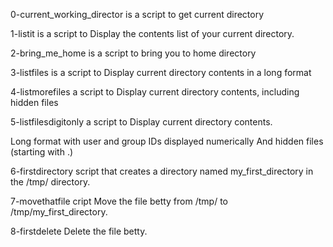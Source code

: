 0-current_working_director is a script to get current directory

1-listit is a script to Display the contents list of your current directory.

2-bring_me_home is a script to bring you to home directory

3-listfiles is a script to Display current directory contents in a long format

4-listmorefiles a script to Display current directory contents, including hidden files 

5-listfilesdigitonly a script to Display current directory contents.

Long format
with user and group IDs displayed numerically
And hidden files (starting with .)

6-firstdirectory script that creates a directory named my_first_directory in the /tmp/ directory.


7-movethatfile cript Move the file betty from /tmp/ to /tmp/my_first_directory.


8-firstdelete Delete the file betty.


